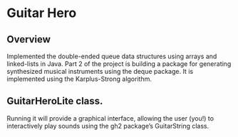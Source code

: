 # Guitar Hero

## Overview
Implemented the double-ended queue data structures using arrays and linked-lists in Java. 
Part 2 of the project is building a package for generating synthesized musical instruments using the deque package. It is implemented using the Karplus-Strong algorithm.

## GuitarHeroLite class. 
Running it will provide a graphical interface, allowing the user (you!) to interactively play sounds using the gh2 package’s GuitarString class.

